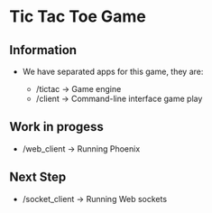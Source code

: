 # Tic Tac Toe Game

## Information

* We have separated apps for this game, they are:

  - /tictac -> Game engine
  - /client -> Command-line interface game play

## Work in progess
  - /web_client -> Running Phoenix

## Next Step
  - /socket_client -> Running Web sockets
